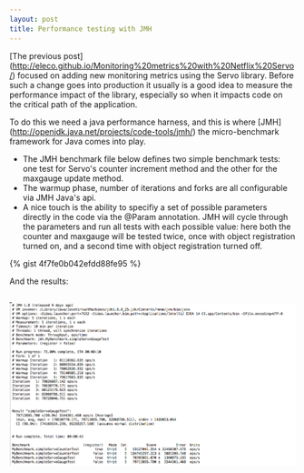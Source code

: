 ```yaml
---
layout: post
title: Performance testing with JMH
---
```


[The previous post] (http://eleco.github.io/Monitoring%20metrics%20with%20Netflix%20Servo/) focused on adding new monitoring metrics using the Servo library. Before such a change goes into production it usually is a good idea to measure the performance impact of the library, especially so when it impacts code on the critical path of the application. 

To do this we need a java performance harness, and this is where [JMH] (http://openjdk.java.net/projects/code-tools/jmh/) the 
micro-benchmark framework for Java comes into play.

* The JMH benchmark file below defines two simple benchmark tests: one test for Servo's counter increment method and the other for the maxgauge update method. 
* The warmup phase, number of iterations and forks are all configurable via JMH Java's api. 
* A nice touch is the ability to specifiy a set of possible parameters directly in the code via the @Param annotation. JMH will cycle through the parameters and run all tests with each possible value: here both the counter and maxgauge will be tested twice, once with object registration turned on, and a second time with object registration turned off.

{% gist 4f7fe0b042efdd88fe95 %}

And the results:
    &nbsp;

<a href="">
    &nbsp;
<img src="/images/jmh_run.png" align="middle"  ></a>



